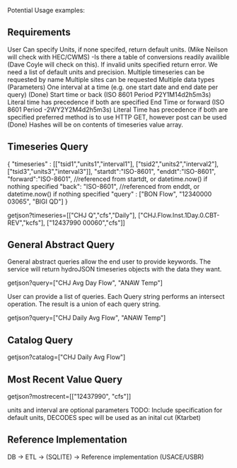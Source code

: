 
Potential Usage examples:

Requirements
---
User Can specify Units, if none specifed, return default units. (Mike Neilson will check with HEC/CWMS) 
-Is there a table of conversions readily availible (Dave Coyle will check on this).
If invalid units specified return error.
We need a list of default units and precision.
Multiple timeseries can be requested by name
Multiple sites can be requested 
Multiple data types (Parameters)
One interval at a time (e.g. one start date and end date per query) (Done)
Start time or back  (ISO 8601 Period P2Y1M14d2h5m3s) Literal time has precedence if both are specified
End Time or forward (ISO 8601 Period -2WY2Y2M4d2h5m3s) Literal Time has precedence if both are specified
preferred method is to use HTTP GET, however post can be used (Done)
Hashes will be on contents of timeseries value array. 

Timeseries Query
--
{
  "timeseries" : [["tsid1","units1","interval1"], ["tsid2","units2","interval2"], ["tsid3","units3","interval3"]],
  "startdt":"ISO-8601",
  "enddt":"ISO-8601",
  "forward":"ISO-8601", //referenced from startdt, or datetime.now() if nothing specified
  "back": "ISO-8601", //referenced from enddt, or datetime.now() if nothing specified
  "query" : ["BON Flow", "12340000 03065", "BIGI QD"]
}

getjson?timeseries=[["CHJ Q","cfs","Daily"], ["CHJ.Flow.Inst.1Day.0.CBT-REV","kcfs"], ["12437990 00060","cfs"]]

General Abstract Query
--
General abstract queries allow the end user to provide keywords. The service will return hydroJSON timeseries objects with the data they want.

getjson?query=["CHJ Avg Day Flow", "ANAW Temp"]

User can provide a list of queries. Each Query string performs an intersect operation. The result is a union of each query string.

getjson?query=["CHJ Daily Avg Flow", "ANAW Temp"]

Catalog Query
--
getjson?catalog=["CHJ Daily Avg Flow"]

Most Recent Value Query
--
getjson?mostrecent=[["12437990",  "cfs"]]

units and interval are optional parameters
TODO: Include specification for default units, DECODES spec will be used as an inital cut (Ktarbet)

Reference Implementation
---
DB -> ETL -> (SQLITE) -> Reference implementation (USACE/USBR)
